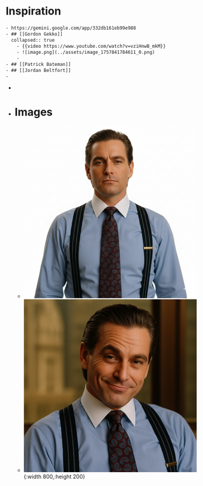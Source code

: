 # Inspiration
	- https://gemini.google.com/app/332db161eb99e988
	- ## [[Gordon Gekko]]
	  collapsed:: true
		- {{video https://www.youtube.com/watch?v=vziHnwB_mkM}}
		- ![image.png](../assets/image_1757841784611_0.png)
		-
	- ## [[Patrick Bateman]]
	- ## [[Jordan Beltfort]]
	-
-
- # Images
	- ![Gemini_Generated_Image_43zv3e43zv3e43zv.png](../assets/Gemini_Generated_Image_43zv3e43zv3e43zv_1757846565985_0.png)
	- ![ChatGPT Image 14 sept 2025, 12_31_41.png](../assets/ChatGPT_Image_14_sept_2025,_12_31_41_1757846031570_0.png){:width 800,:height 200}